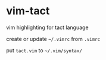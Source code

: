 # vim-tact
vim highlighting for tact language

create or update ```~/.vimrc``` from  ```.vimrc```

put ```tact.vim``` 
to  ```~/.vim/syntax/```
